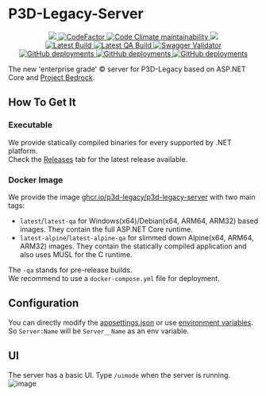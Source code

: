 # P3D-Legacy-Server
<p align="center">
  <a href="https://github.com/P3D-Legacy/P3D-Legacy-Server" alt="Lines Of Code">
    <img src="https://tokei.rs/b1/github/P3D-Legacy/P3D-Legacy-Server?category=code" />
  </a>
  <a href="https://www.codefactor.io/repository/github/p3d-legacy/p3d-legacy-server">
    <img src="https://www.codefactor.io/repository/github/p3d-legacy/p3d-legacy-server/badge" alt="CodeFactor" />
  </a>
  <a href="https://codeclimate.com/github/P3D-Legacy/P3D-Legacy-Server/maintainability">
    <img alt="Code Climate maintainability" src="https://img.shields.io/codeclimate/maintainability-percentage/P3D-Legacy/P3D-Legacy-Server">
  </a>
  <a href="https://codecov.io/gh/P3D-Legacy/P3D-Legacy-Server">
    <img src="https://codecov.io/gh/P3D-Legacy/P3D-Legacy-Server/branch/master/graph/badge.svg" />
  </a>
  </br>
  <a href="https://github.com/P3D-Legacy/P3D-Legacy-Server/actions/workflows/docker-publish.yml">
    <img alt="Latest Build" src="https://img.shields.io/github/workflow/status/P3D-Legacy/P3D-Legacy-Server/Publish%20Docker%20Image%20on%20Release">
  </a>
  <a href="https://github.com/P3D-Legacy/P3D-Legacy-Server/actions/workflows/docker-publish-qa.yml">
    <img alt="Latest QA Build" src="https://img.shields.io/github/workflow/status/P3D-Legacy/P3D-Legacy-Server/Publish%20Docker%20Image%20on%20Commit">
  </a>
  <!--
  <a href="https://p3d-legacy.github.io/P3D-Legacy-Server/index.html" alt="Documentation">
    <img src="https://img.shields.io/badge/Documentation-%F0%9F%94%8D-blue?style=flat" />
  </a>
  -->
  <a href="https://p3d-legacy.github.io/P3D-Legacy-Server/index.html" alt="Swagger">
    <img alt="Swagger Validator" src="https://img.shields.io/swagger/valid/3.0?specUrl=https%3A%2F%2Fp3d-legacy.github.io%2FP3D-Legacy-Server%2Fopenapi.json">
  </a>
  </br>
  <a href="https://karp.pokemon3d.net/">
    <img alt="GitHub deployments" src="https://img.shields.io/github/deployments/P3D-Legacy/P3D-Legacy-Server/p3d-backend?label=Server">
  </a>
  <a href="https://karp.pokemon3d.net/">
    <img alt="GitHub deployments" src="https://img.shields.io/github/deployments/P3D-Legacy/P3D-Legacy-Server/next-p3d-backend?label=QA%20Server">
  </a>
  <a href="https://p3d-legacy.github.io/P3D-Legacy-Server/">
    <img alt="GitHub deployments" src="https://img.shields.io/github/deployments/P3D-Legacy/P3D-Legacy-Server/github-pages?label=OpenAPI%20Deploy">
  </a>
</p>

The new 'enterprise grade' © server for P3D-Legacy based on ASP.NET Core and 
[Project Bedrock](https://github.com/davidfowl/BedrockFramework).

## How To Get It
### Executable
We provide statically compiled binaries for every supported by .NET platform.  
Check the [Releases](https://github.com/P3D-Legacy/P3D-Legacy-Server/releases/latest)
tab for the latest release available.

### Docker Image
We provide the image [ghcr.io/p3d-legacy/p3d-legacy-server](https://github.com/P3D-Legacy/P3D-Legacy-Server/pkgs/container/p3d-legacy-server) 
with two main tags:  
* `latest`/`latest-qa` for Windows(x64)/Debian(x64, ARM64, ARM32) based images.
They contain the full ASP.NET Core runtime.  
* `latest-alpine`/`latest-alpine-qa` for slimmed down Alpine(x64, ARM64, ARM32) images.
They contain the statically compiled application and also uses MUSL for the C runtime.  

The `-qa` stands for pre-release builds.  
We recommend to use a `docker-compose.yml` file for deployment.

## Configuration
You can directly modify the
[appsettings.json](https://github.com/P3D-Legacy/P3D-Legacy-Server/blob/master/src/P3D.Legacy.Server/appsettings.json)
or use
[environment variables](https://docs.microsoft.com/en-us/aspnet/core/fundamentals/configuration/?view=aspnetcore-5.0#naming-of-environment-variables-1).
So `Server:Name` will be `Server__Name` as an env variable.

## UI
The server has a basic UI. Type `/uimode` when the server is running.
![image](https://media.discordapp.net/attachments/422092475163869201/972552577189294141/unknown.png?width=800&height=428)
